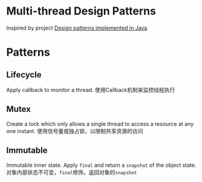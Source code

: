 
# Multi-thread Design Patterns

Inspired by project [Design patterns implemented in Java](https://java-design-patterns.com/patterns/)

# Patterns

## Lifecycle

Apply callback to monitor a thread.
使用Callback机制来监控线程执行

## Mutex

Create a lock which only allows a single thread to access a resource at any one instant.
使用信号量或独占锁，以限制共享资源的访问

## Immutable
Immutable inner state. Apply `final` and return a `snapshot` of the object state.
对象内部状态不可变，`final`修饰，返回对象的`snapshot`